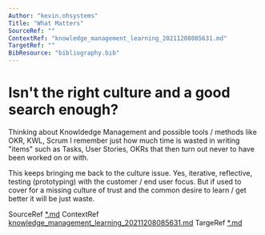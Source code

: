 ```yaml
---
Author: "kevin.ohsystems"
Title: "What Matters"
SourceRef: "" 
ContextRef: "knowledge_management_learning_20211208085631.md"
TargetRef: ""
BibResource: "bibliography.bib"
---
```


# Isn't the right culture and a good search enough?

Thinking about Knowldedge Management and possible tools / methods like OKR, KWL, Scrum I remember just how much time is wasted in writing "items" such as Tasks, User Stories, OKRs that then turn out never to have been worked on or with.

This keeps bringing me back to the culture issue. Yes, iterative, reflective, testing (prototyping) with the customer / end user focus. But if used to cover for a missing culture of trust and the common desire to learn / get better it will be just waste.

SourceRef [*.md](*.md)
ContextRef [knowledge_management_learning_20211208085631.md](knowledge_management_learning_20211208085631.md)
TargeRef [*.md](*.md)
